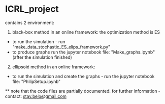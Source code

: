 # ICRL_project

contains 2 environment:
1. black-box method in an online framework:
  the optimization method is ES
  * to run the simulation - run "make_data_stochastic_ES_elips_framework.py"
  * to produce graphs run the jupyter notebook file: "Make_graphs.ipynb"  (after the simulation finished)
  
2. ellipsoid method in an online framework:
  * to run the simulation and create the graphs - run the jupyter notebook file: "PhilipSetup.ipynb"


** note that the code files are partially documented. for further information - contact:
stav.belo@gmail.com

